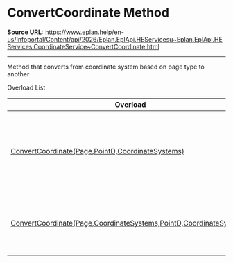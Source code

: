 # ConvertCoordinate Method

**Source URL:** https://www.eplan.help/en-us/Infoportal/Content/api/2026/Eplan.EplApi.HEServicesu~Eplan.EplApi.HEServices.CoordinateService~ConvertCoordinate.html

---

Method that converts from coordinate system based on page type to another

Overload List

| Overload | Description |
| --- | --- |
| [ConvertCoordinate(Page,PointD,CoordinateSystems)](Eplan.EplApi.HEServicesu~Eplan.EplApi.HEServices.CoordinateService~ConvertCoordinate(Page,PointD,CoordinateSystems).html) | Method that converts from coordinate system based on page type to another |
| [ConvertCoordinate(Page,CoordinateSystems,PointD,CoordinateSystems)](topic1326.html) | Method that converts from given coordinate system to another |
